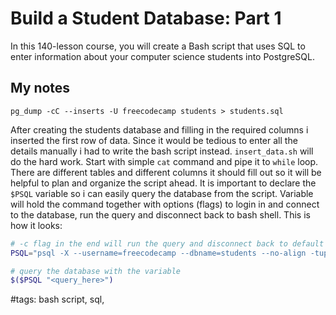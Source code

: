 # Build a Student Database: Part 1

In this 140-lesson course, you will create a Bash script that uses SQL to enter information about your computer science students into PostgreSQL.

## My notes

`pg_dump -cC --inserts -U freecodecamp students > students.sql`

After creating the students database and filling in the required columns i inserted the first row of data. Since it would be tedious to enter all the details manually i had to write the bash script instead. `insert_data.sh` will do the hard work. Start with simple `cat` command and pipe it to `while` loop. There are different tables and different columns it should fill out so it will be helpful to plan and organize the script ahead. It is important to declare the `$PSQL` variable so i can easily query the database from the script. Variable will hold the command together with options (flags) to login in and connect to the database, run the query and disconnect back to bash shell. This is how it looks:

```bash
# -c flag in the end will run the query and disconnect back to default shell
PSQL="psql -X --username=freecodecamp --dbname=students --no-align -tuples-only -c"

# query the database with the variable
$($PSQL "<query_here>")
```




#tags: bash script, sql,